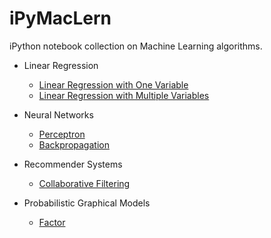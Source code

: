 <h1>iPyMacLern</h1>

iPython notebook collection on Machine Learning algorithms.

* Linear Regression
  * [Linear Regression with One Variable](http://nbviewer.ipython.org/github/ekaakurniawan/iPyMacLern/blob/master/ML-W1/Linear%20Regression%20With%20One%20Variable.ipynb)
  * [Linear Regression with Multiple Variables](http://nbviewer.ipython.org/github/ekaakurniawan/iPyMacLern/blob/master/ML-W2/Linear%20Regression%20With%20Multiple%20Variables.ipynb)

* Neural Networks
  * [Perceptron](http://nbviewer.ipython.org/github/ekaakurniawan/iPyMacLern/blob/master/NNfML-W3/Perceptron.ipynb)
  * [Backpropagation](http://nbviewer.ipython.org/github/ekaakurniawan/iPyMacLern/blob/master/ML-W4_5/Backpropagation.ipynb)

* Recommender Systems
  * [Collaborative Filtering](http://nbviewer.ipython.org/github/ekaakurniawan/iPyMacLern/blob/master/ML-W9/Collaborative%20Filtering.ipynb)

* Probabilistic Graphical Models
  * [Factor](http://nbviewer.ipython.org/github/ekaakurniawan/iPyMacLern/blob/master/PGM-W1/Factor.ipynb)
 
